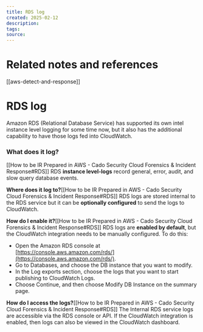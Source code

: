 ```yaml
---
title: RDS log
created: 2025-02-12
description: 
tags: 
source:
---
```

# Related notes and references
[[aws-detect-and-response]]

# RDS log
Amazon RDS (Relational Database Service) has supported its own intel instance level logging for some time now, but it also has the additional capability to have those logs fed into CloudWatch.

### What does it log?
[[How to be IR Prepared in AWS - Cado Security  Cloud Forensics & Incident Response#RDS]]
RDS **instance level-logs** record general, error, audit, and slow query database events.

**Where does it log to?**[[How to be IR Prepared in AWS - Cado Security  Cloud Forensics & Incident Response#RDS]]
RDS logs are stored internal to the RDS service but it can be **optionally configured** to send the logs to CloudWatch.

**How do I enable it?**[[How to be IR Prepared in AWS - Cado Security  Cloud Forensics & Incident Response#RDS]]
RDS logs are **enabled by default**, but the CloudWatch integration needs to be manually configured. To do this:
- Open the Amazon RDS console at [https://console.aws.amazon.com/rds/](https://console.aws.amazon.com/rds/).
- Go to Databases, and choose the DB instance that you want to modify.
- In the Log exports section, choose the logs that you want to start publishing to CloudWatch Logs.
- Choose Continue, and then choose Modify DB Instance on the summary page.

**How do I access the logs?**[[How to be IR Prepared in AWS - Cado Security  Cloud Forensics & Incident Response#RDS]]
The Internal RDS service logs are accessible via the RDS console or API. If the CloudWatch integration is enabled, then logs can also be viewed in the CloudWatch dashboard.